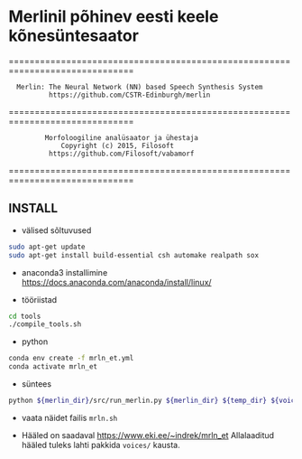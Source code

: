 # Merlinil põhinev eesti keele kõnesüntesaator

==============================================================================

      Merlin: The Neural Network (NN) based Speech Synthesis System
              https://github.com/CSTR-Edinburgh/merlin

==============================================================================

             Morfoloogiline analüsaator ja ühestaja                
                 Copyright (c) 2015, Filosoft                      
              https://github.com/Filosoft/vabamorf                 

==============================================================================
## INSTALL

- välised sõltuvused
```sh
sudo apt-get update
sudo apt-get install build-essential csh automake realpath sox
```

- anaconda3 installimine https://docs.anaconda.com/anaconda/install/linux/

- tööriistad
```sh
cd tools
./compile_tools.sh
```

- python
```sh
conda env create -f mrln_et.yml
conda activate mrln_et
```

- süntees
```sh
python ${merlin_dir}/src/run_merlin.py ${merlin_dir} ${temp_dir} ${voice} ${in_text} ${out_wav}
```
- vaata näidet failis `mrln.sh`

- Hääled on saadaval https://www.eki.ee/~indrek/mrln_et Allalaaditud hääled tuleks lahti pakkida `voices/` kausta.


